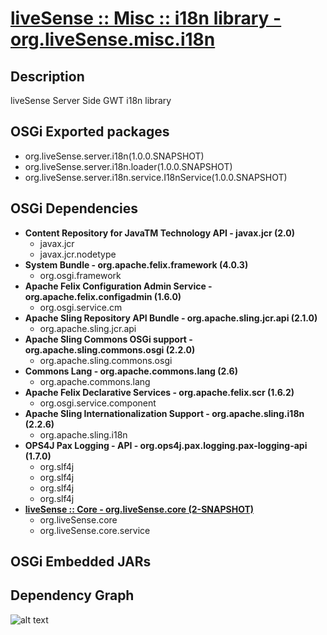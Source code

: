 # [liveSense :: Misc :: i18n library - org.liveSense.misc.i18n](http://github.com/liveSense/org.liveSense.misc.i18n)

## Description
liveSense Server Side GWT i18n library

## OSGi Exported packages
* org.liveSense.server.i18n(1.0.0.SNAPSHOT)
* org.liveSense.server.i18n.loader(1.0.0.SNAPSHOT)
* org.liveSense.server.i18n.service.I18nService(1.0.0.SNAPSHOT)

## OSGi Dependencies
* __Content Repository for JavaTM Technology API - javax.jcr (2.0)__
	* javax.jcr
	* javax.jcr.nodetype
* __System Bundle - org.apache.felix.framework (4.0.3)__
	* org.osgi.framework
* __Apache Felix Configuration Admin Service - org.apache.felix.configadmin (1.6.0)__
	* org.osgi.service.cm
* __Apache Sling Repository API Bundle - org.apache.sling.jcr.api (2.1.0)__
	* org.apache.sling.jcr.api
* __Apache Sling Commons OSGi support - org.apache.sling.commons.osgi (2.2.0)__
	* org.apache.sling.commons.osgi
* __Commons Lang - org.apache.commons.lang (2.6)__
	* org.apache.commons.lang
* __Apache Felix Declarative Services - org.apache.felix.scr (1.6.2)__
	* org.osgi.service.component
* __Apache Sling Internationalization Support - org.apache.sling.i18n (2.2.6)__
	* org.apache.sling.i18n
* __OPS4J Pax Logging - API - org.ops4j.pax.logging.pax-logging-api (1.7.0)__
	* org.slf4j
	* org.slf4j
	* org.slf4j
	* org.slf4j
* __[liveSense :: Core - org.liveSense.core (2-SNAPSHOT)](http://github.com/liveSense/org.liveSense.core)__
	* org.liveSense.core
	* org.liveSense.core.service

## OSGi Embedded JARs

## Dependency Graph
![alt text](http://raw.github.com.everydayimmirror.in/liveSense/org.liveSense.misc.i18n/master/osgidependencies.svg "")
